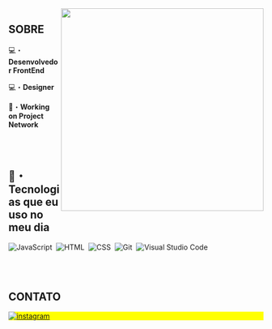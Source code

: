 <img align="right" height="400em" filter=grayscale(1) src="https://media.discordapp.net/attachments/1064894230503358595/1114680424866779215/avatar.png?width=531&height=531"/>

## SOBRE

💻・**Desenvolvedor FrontEnd**

💻・**Designer**

💼・**Working on Project Network**

<br><br>

## 📝・ Tecnologias que eu uso no meu dia

![JavaScript](https://img.shields.io/badge/-JavaScript-05122A?style=flat&logo=javascript)&nbsp;
![HTML](https://img.shields.io/badge/-HTML-05122A?style=flat&logo=HTML5)&nbsp;
![CSS](https://img.shields.io/badge/-CSS-05122A?style=flat&logo=CSS3&logoColor=1572B6)&nbsp;
![Git](https://img.shields.io/badge/-Git-05122A?style=flat&logo=git)&nbsp;
![Visual Studio Code](https://img.shields.io/badge/-Visual%20Studio%20Code-05122A?style=flat&logo=visual-studio-code&logoColor=007ACC)&nbsp;

<br><br>

## CONTATO

<p align="left" style="background:yellow">
<a href="https://www.instagram.com/eduardo__lazarotto/" target="_blank">
 <img align="center" src="https://img.shields.io/badge/-eduzin-05122A?style=flat&logo=instagram" alt="instagram"/>
</a>
</p>
